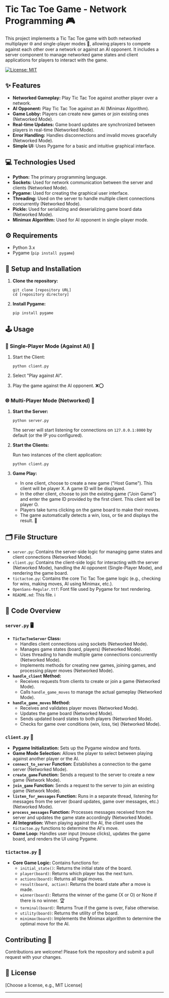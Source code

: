 # Tic Tac Toe Game - Network Programming  🎮

This project implements a Tic Tac Toe game with both networked multiplayer 🌐 and single-player modes 🤖, allowing players to compete against each other over a network or against an AI opponent. It includes a server component to manage networked game states and client applications for players to interact with the game.

[![License: MIT](https://img.shields.io/badge/License-MIT-blue.svg)](https://opensource.org/licenses/MIT)

## ✨ Features

*   **Networked Gameplay:** Play Tic Tac Toe against another player over a network. 
*   **AI Opponent:** Play Tic Tac Toe against an AI (Minimax Algorithm). 
*   **Game Lobby:** Players can create new games or join existing ones (Networked Mode). 
*   **Real-time Updates:** Game board updates are synchronized between players in real-time (Networked Mode). 
*   **Error Handling:** Handles disconnections and invalid moves gracefully (Networked Mode). 
*   **Simple UI:** Uses Pygame for a basic and intuitive graphical interface. 

## 💻 Technologies Used

*   **Python:** The primary programming language. 
*   **Sockets:** Used for network communication between the server and clients (Networked Mode). 
*   **Pygame:** Used for creating the graphical user interface. 
*   **Threading:** Used on the server to handle multiple client connections concurrently (Networked Mode). 
*   **Pickle:** Used for serializing and deserializing game board data (Networked Mode). 
*   **Minimax Algorithm:** Used for AI opponent in single-player mode. 

## ⚙️ Requirements

*   Python 3.x
*   Pygame (`pip install pygame`)

## 🚀 Setup and Installation

1.  **Clone the repository:**

    ```
    git clone [repository URL]
    cd [repository directory]
    ```

2.  **Install Pygame:**

    ```
    pip install pygame
    ```

## 🕹️ Usage

### 👤 Single-Player Mode (Against AI) 🤖

1.  Start the Client:

    ```
    python client.py
    ```

2.  Select "Play against AI".
3.  Play the game against the AI opponent. ❌⭕

### 🌐 Multi-Player Mode (Networked) 🤝

1.  **Start the Server:**

    ```
    python server.py
    ```

    The server will start listening for connections on `127.0.0.1:8000` by default (or the IP you configured).

2.  **Start the Clients:**

    Run two instances of the client application:

    ```
    python client.py
    ```

3.  **Game Play:**

    *   In one client, choose to create a new game ("Host Game"). This client will be player X. A game ID will be displayed.
    *   In the other client, choose to join the existing game ("Join Game") and enter the game ID provided by the first client. This client will be player O.
    *   Players take turns clicking on the game board to make their moves.
    *   The game automatically detects a win, loss, or tie and displays the result. 🎉

## 🗂️ File Structure

*   `server.py`: Contains the server-side logic for managing game states and client connections (Networked Mode).
*   `client.py`: Contains the client-side logic for interacting with the server (Networked Mode), handling the AI opponent (Single-Player Mode), and rendering the game board.
*   `tictactoe.py`: Contains the core Tic Tac Toe game logic (e.g., checking for wins, making moves, AI using Minimax, etc.).
*   `OpenSans-Regular.ttf`: Font file used by Pygame for text rendering.
*   `README.md`: This file. ℹ️

## 🧩 Code Overview

### `server.py` 🖥️

*   **`TicTacToeServer` Class:**
    *   Handles client connections using sockets (Networked Mode).
    *   Manages game states (board, players) (Networked Mode).
    *   Uses threading to handle multiple game connections concurrently (Networked Mode).
    *   Implements methods for creating new games, joining games, and processing player moves (Networked Mode).
*   **`handle_client` Method:**
    *   Receives requests from clients to create or join a game (Networked Mode).
    *   Calls `handle_game_moves` to manage the actual gameplay (Networked Mode).
*   **`handle_game_moves` Method:**
    *   Receives and validates player moves (Networked Mode).
    *   Updates the game board (Networked Mode).
    *   Sends updated board states to both players (Networked Mode).
    *   Checks for game over conditions (win, loss, tie) (Networked Mode).

### `client.py` 📱

*   **Pygame Initialization:** Sets up the Pygame window and fonts.
*   **Game Mode Selection:** Allows the player to select between playing against another player or the AI.
*   **`connect_to_server` Function:** Establishes a connection to the game server (Networked Mode).
*   **`create_game` Function:** Sends a request to the server to create a new game (Network Mode).
*   **`join_game` Function:** Sends a request to the server to join an existing game (Network Mode).
*   **`listen_for_messages` Function:** Runs in a separate thread, listening for messages from the server (board updates, game over messages, etc.) (Networked Mode).
*   **`process_messages` Function:** Processes messages received from the server and updates the game state accordingly (Networked Mode).
*   **AI Integration:** When playing against the AI, the client uses the `tictactoe.py` functions to determine the AI's move.
*   **Game Loop:** Handles user input (mouse clicks), updates the game board, and renders the UI using Pygame.

### `tictactoe.py` 🧠

*   **Core Game Logic:** Contains functions for:
    *   `initial_state()`: Returns the initial state of the board.
    *   `player(board)`: Returns which player has the next turn.
    *   `actions(board)`: Returns all legal moves.
    *   `result(board, action)`: Returns the board state after a move is made.
    *   `winner(board)`: Returns the winner of the game (X or O) or None if there is no winner. 🏆
    *   `terminal(board)`: Returns True if the game is over, False otherwise.
    *   `utility(board)`: Returns the utility of the board.
    *   `minimax(board)`: Implements the Minimax algorithm to determine the optimal move for the AI.

## Contributing 🤝

Contributions are welcome! Please fork the repository and submit a pull request with your changes.

## 📜 License

[Choose a license, e.g., MIT License]

---
